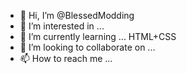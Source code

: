 - 👋 Hi, I’m @BlessedModding
- 👀 I’m interested in ...
- 🌱 I’m currently learning ... HTML+CSS
- 💞️ I’m looking to collaborate on ...
- 📫 How to reach me ... 

<!---
BlessedModding/BlessedModding is a ✨ special ✨ repository because its `README.md` (this file) appears on your GitHub profile.
You can click the Preview link to take a look at your changes.
--->
